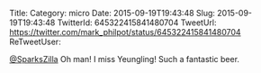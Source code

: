 Title: 
Category: micro
Date: 2015-09-19T19:43:48
Slug: 2015-09-19T19:43:48
TwitterId: 645322415841480704
TweetUrl: https://twitter.com/mark_philpot/status/645322415841480704
ReTweetUser: 

[@SparksZilla](https://twitter.com/SparksZilla) Oh man! I miss Yeungling! Such a fantastic beer.